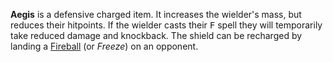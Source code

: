 **Aegis** is a defensive charged item. It increases the wielder's mass, but reduces their hitpoints. If the wielder casts their <kbd>F</kbd> spell they will temporarily take reduced damage and knockback. The shield can be recharged by landing a [Fireball](fireball.html) (or *Freeze*) on an opponent.
